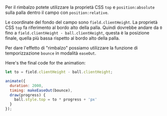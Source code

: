 Per il rimbalzo potete utilizzare la proprietà CSS `top` e `position:absolute` sulla palla dentro il campo con `position:relative`.

Le coordinate del fondo del campo sono `field.clientHeight`. La proprietà CSS `top` fa riferimento al bordo alto della palla. Quindi dovrebbe andare da `0` fino a `field.clientHeight - ball.clientHeight`, questa è la posizione finale, quella più bassa rispetto al bordo alto della palla.

Per dare l'effetto di "rimbalzo" possiamo utilizzare la funzione di temporizzazione `bounce` in modalità `easeOut`.

Here's the final code for the animation:

```js
let to = field.clientHeight - ball.clientHeight;

animate({
  duration: 2000,
  timing: makeEaseOut(bounce),
  draw(progress) {
    ball.style.top = to * progress + 'px'
  }
});
```
